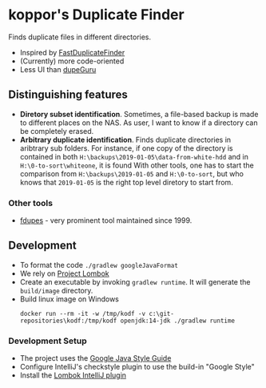 # koppor's Duplicate Finder

Finds duplicate files in different directories.

- Inspired by [FastDuplicateFinder](https://github.com/carlbeech/fast-duplicate-finder)
- (Currently) more code-oriented
- Less UI than [dupeGuru](https://dupeguru.voltaicideas.net/)

## Distinguishing features

- **Diretory subset identification**.
  Sometimes, a file-based backup is made to different places on the NAS.
  As user, I want to know if a directory can be completely erased.
- **Arbitrary duplicate identification**.
  Finds duplicate directories in aribtrary sub folders.
  For instance, if one copy of the directory is contained in both `H:\backups\2019-01-05\data-from-white-hdd` and in `H:\0-to-sort\whiteone`, it is found
  With other tools, one has to start the comparison from `H:\backups\2019-01-05` and `H:\0-to-sort`, but who knows that `2019-01-05` is the right top level diretory to start from.

### Other tools

- [fdupes](https://github.com/adrianlopezroche/fdupes) - very prominent tool maintained since 1999.

## Development

- To format the code `./gradlew googleJavaFormat`
- We rely on [Project Lombok](https://projectlombok.org/)
- Create an executable by invoking `gradlew runtime`. It will generate the `build/image` directory.
- Build linux image on Windows
   ```terminal
   docker run --rm -it -w /tmp/kodf -v c:\git-repositories\kodf:/tmp/kodf openjdk:14-jdk ./gradlew runtime
   ```

### Development Setup

- The project uses the [Google Java Style Guide](https://google.github.io/styleguide/javaguide.html)
- Configure IntelliJ's checkstyle plugin to use the build-in "Google Style"
- Install the [Lombok IntelliJ plugin](https://plugins.jetbrains.com/plugin/6317-lombok)
